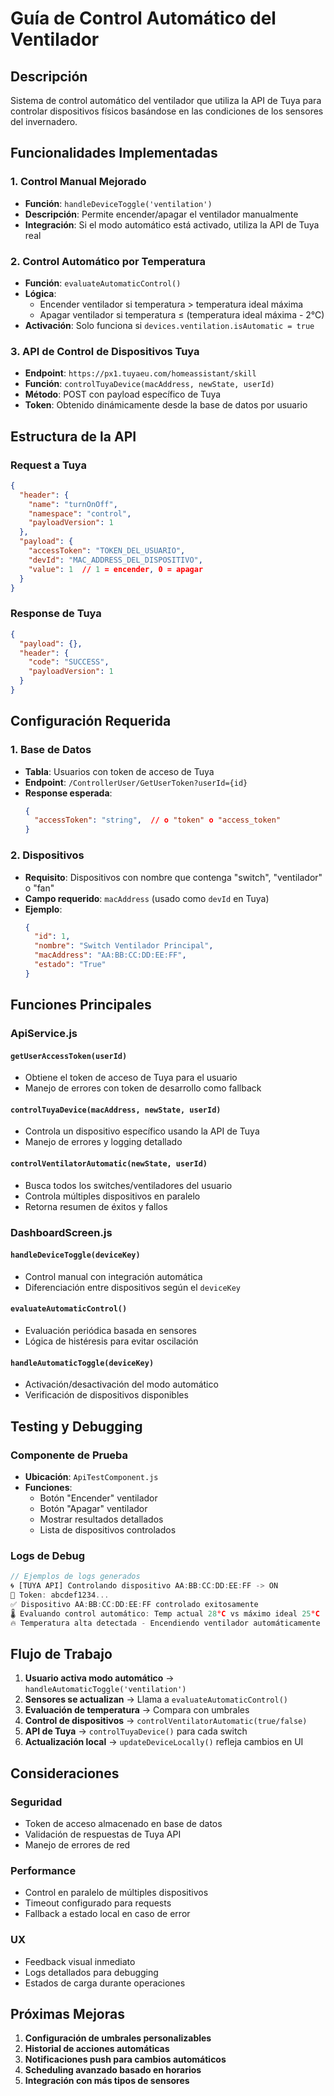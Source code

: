 # Guía de Control Automático del Ventilador

## Descripción
Sistema de control automático del ventilador que utiliza la API de Tuya para controlar dispositivos físicos basándose en las condiciones de los sensores del invernadero.

## Funcionalidades Implementadas

### 1. Control Manual Mejorado
- **Función**: `handleDeviceToggle('ventilation')`
- **Descripción**: Permite encender/apagar el ventilador manualmente
- **Integración**: Si el modo automático está activado, utiliza la API de Tuya real

### 2. Control Automático por Temperatura
- **Función**: `evaluateAutomaticControl()`
- **Lógica**: 
  - Encender ventilador si temperatura > temperatura ideal máxima
  - Apagar ventilador si temperatura ≤ (temperatura ideal máxima - 2°C)
- **Activación**: Solo funciona si `devices.ventilation.isAutomatic = true`

### 3. API de Control de Dispositivos Tuya
- **Endpoint**: `https://px1.tuyaeu.com/homeassistant/skill`
- **Función**: `controlTuyaDevice(macAddress, newState, userId)`
- **Método**: POST con payload específico de Tuya
- **Token**: Obtenido dinámicamente desde la base de datos por usuario

## Estructura de la API

### Request a Tuya
```json
{
  "header": {
    "name": "turnOnOff",
    "namespace": "control",
    "payloadVersion": 1
  },
  "payload": {
    "accessToken": "TOKEN_DEL_USUARIO",
    "devId": "MAC_ADDRESS_DEL_DISPOSITIVO",
    "value": 1  // 1 = encender, 0 = apagar
  }
}
```

### Response de Tuya
```json
{
  "payload": {},
  "header": {
    "code": "SUCCESS",
    "payloadVersion": 1
  }
}
```

## Configuración Requerida

### 1. Base de Datos
- **Tabla**: Usuarios con token de acceso de Tuya
- **Endpoint**: `/ControllerUser/GetUserToken?userId={id}`
- **Response esperada**: 
  ```json
  {
    "accessToken": "string",  // o "token" o "access_token"
  }
  ```

### 2. Dispositivos
- **Requisito**: Dispositivos con nombre que contenga "switch", "ventilador" o "fan"
- **Campo requerido**: `macAddress` (usado como `devId` en Tuya)
- **Ejemplo**:
  ```json
  {
    "id": 1,
    "nombre": "Switch Ventilador Principal",
    "macAddress": "AA:BB:CC:DD:EE:FF",
    "estado": "True"
  }
  ```

## Funciones Principales

### ApiService.js

#### `getUserAccessToken(userId)`
- Obtiene el token de acceso de Tuya para el usuario
- Manejo de errores con token de desarrollo como fallback

#### `controlTuyaDevice(macAddress, newState, userId)`
- Controla un dispositivo específico usando la API de Tuya
- Manejo de errores y logging detallado

#### `controlVentilatorAutomatic(newState, userId)`
- Busca todos los switches/ventiladores del usuario
- Controla múltiples dispositivos en paralelo
- Retorna resumen de éxitos y fallos

### DashboardScreen.js

#### `handleDeviceToggle(deviceKey)`
- Control manual con integración automática
- Diferenciación entre dispositivos según el `deviceKey`

#### `evaluateAutomaticControl()`
- Evaluación periódica basada en sensores
- Lógica de histéresis para evitar oscilación

#### `handleAutomaticToggle(deviceKey)`
- Activación/desactivación del modo automático
- Verificación de dispositivos disponibles

## Testing y Debugging

### Componente de Prueba
- **Ubicación**: `ApiTestComponent.js`
- **Funciones**:
  - Botón "Encender" ventilador
  - Botón "Apagar" ventilador  
  - Mostrar resultados detallados
  - Lista de dispositivos controlados

### Logs de Debug
```javascript
// Ejemplos de logs generados
🌀 [TUYA API] Controlando dispositivo AA:BB:CC:DD:EE:FF -> ON
🔑 Token: abcdef1234...
✅ Dispositivo AA:BB:CC:DD:EE:FF controlado exitosamente
🌡️ Evaluando control automático: Temp actual 28°C vs máximo ideal 25°C
🔥 Temperatura alta detectada - Encendiendo ventilador automáticamente
```

## Flujo de Trabajo

1. **Usuario activa modo automático** → `handleAutomaticToggle('ventilation')`
2. **Sensores se actualizan** → Llama a `evaluateAutomaticControl()`
3. **Evaluación de temperatura** → Compara con umbrales
4. **Control de dispositivos** → `controlVentilatorAutomatic(true/false)`
5. **API de Tuya** → `controlTuyaDevice()` para cada switch
6. **Actualización local** → `updateDeviceLocally()` refleja cambios en UI

## Consideraciones

### Seguridad
- Token de acceso almacenado en base de datos
- Validación de respuestas de Tuya API
- Manejo de errores de red

### Performance
- Control en paralelo de múltiples dispositivos
- Timeout configurado para requests
- Fallback a estado local en caso de error

### UX
- Feedback visual inmediato
- Logs detallados para debugging
- Estados de carga durante operaciones

## Próximas Mejoras

1. **Configuración de umbrales personalizables**
2. **Historial de acciones automáticas**
3. **Notificaciones push para cambios automáticos**
4. **Scheduling avanzado basado en horarios**
5. **Integración con más tipos de sensores**
